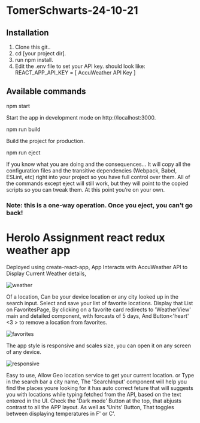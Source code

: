 # TomerSchwarts-24-10-21

## Installation

1.  Clone this git..
2.  cd [your project dir].
3.  run npm install.
4.  Edit the .env file to set your API key.
should look like:
REACT_APP_API_KEY = [ AccuWeather API Key ]

## Available commands
npm start

Start the app in development mode on http://localhost:3000.

npm run build

Build the project for production.

npm run eject

If you know what you are doing and the consequences...
It will copy all the configuration files and the transitive dependencies (Webpack, Babel, ESLint, etc) right into your project so you have full control over them. 
All of the commands except eject will still work, but they will point to the copied scripts so you can tweak them. At this point you’re on your own.
### Note: this is a one-way operation. Once you eject, you can’t go back!

# Herolo Assignment react redux weather app
Deployed using create-react-app, App Interacts with AccuWeather API to Display Current Weather details,

![weather](https://user-images.githubusercontent.com/65711940/139273773-e7f4bc2c-d1ff-49a9-9221-7be7f8934dcb.jpeg)

Of a location, Can be your device location or any city looked up in the search input.
Select and save your list of favorite locations.
Display that List on FavoritesPage, 
By clicking on a favorite card redirects to 'WeatherView' main and detailed component, with forcasts of 5 days, 
And Button<'heart' <3 > to remove a location from favorites.

![favorites](https://user-images.githubusercontent.com/65711940/139273180-39edd1a1-1dff-474c-afcf-f01eaf3d3268.jpeg)

The app style is responsive and scales size, you can open it on any screen of any device. 

![responsive](https://user-images.githubusercontent.com/65711940/139274038-93ea97a6-27b4-4a88-b0ac-4695009d4da6.jpeg)

Easy to use, Allow Geo location service to get your current location.
or Type in the search bar a city name, The 'SearchInput' component will help you find the places youre looking for it has auto correct feture that will suggests you with locations while typing fetched from the API, based on the text entered in the UI.
Check the 'Dark mode' Button at the top, that abjusts contrast to all the APP layout. 
As well as 'Units' Button, That toggles between displaying temperatures in F' or C'.

